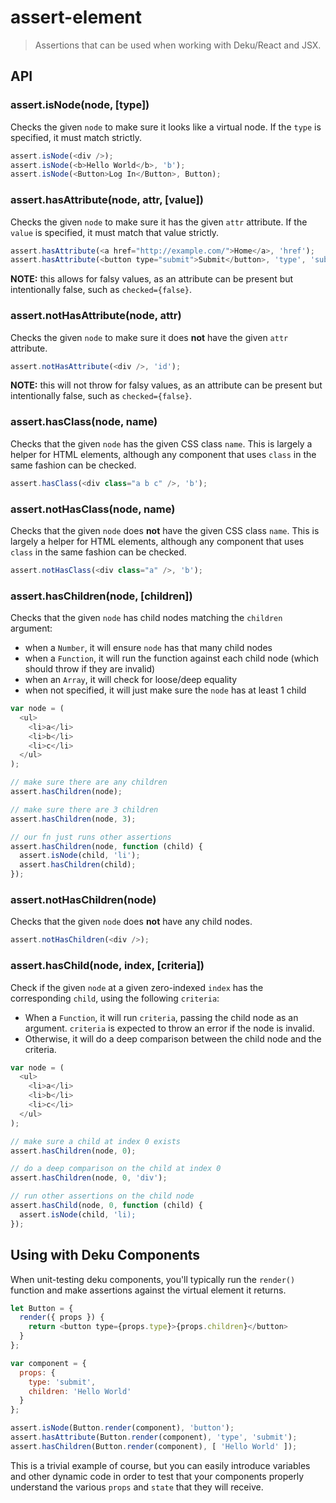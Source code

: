 # assert-element

> Assertions that can be used when working with Deku/React and JSX.

## API

### assert.isNode(node, [type])

Checks the given `node` to make sure it looks like a virtual node. If the `type`
is specified, it must match strictly.

```js
assert.isNode(<div />);
assert.isNode(<b>Hello World</b>, 'b');
assert.isNode(<Button>Log In</Button>, Button);
```

### assert.hasAttribute(node, attr, [value])

Checks the given `node` to make sure it has the given `attr` attribute. If the
`value` is specified, it must match that value strictly.

```js
assert.hasAttribute(<a href="http://example.com/">Home</a>, 'href');
assert.hasAttribute(<button type="submit">Submit</button>, 'type', 'submit');
```

**NOTE:** this allows for falsy values, as an attribute can be present but intentionally
false, such as `checked={false}`.

### assert.notHasAttribute(node, attr)

Checks the given `node` to make sure it does **not** have the given `attr` attribute.

```js
assert.notHasAttribute(<div />, 'id');
```

**NOTE:** this will not throw for falsy values, as an attribute can be present but
intentionally false, such as `checked={false}`.

### assert.hasClass(node, name)

Checks that the given `node` has the given CSS class `name`. This is largely a helper
for HTML elements, although any component that uses `class` in the same fashion can be
checked.

```js
assert.hasClass(<div class="a b c" />, 'b');
```

### assert.notHasClass(node, name)

Checks that the given `node` does **not** have the given CSS class `name`. This is largely
a helper for HTML elements, although any component that uses `class` in the same fashion
can be checked.

```js
assert.notHasClass(<div class="a" />, 'b');
```

### assert.hasChildren(node, [children])

Checks that the given `node` has child nodes matching the `children` argument:

 - when a `Number`, it will ensure `node` has that many child nodes
 - when a `Function`, it will run the function against each child node (which should
   throw if they are invalid)
 - when an `Array`, it will check for loose/deep equality
 - when not specified, it will just make sure the `node` has at least 1 child

```js
var node = (
  <ul>
    <li>a</li>
    <li>b</li>
    <li>c</li>
  </ul>
);

// make sure there are any children
assert.hasChildren(node);

// make sure there are 3 children
assert.hasChildren(node, 3);

// our fn just runs other assertions
assert.hasChildren(node, function (child) {
  assert.isNode(child, 'li');
  assert.hasChildren(child);
});
```

### assert.notHasChildren(node)

Checks that the given `node` does **not** have any child nodes.

```js
assert.notHasChildren(<div />);
```

### assert.hasChild(node, index, [criteria])

Check if the given `node` at a given zero-indexed `index` has the corresponding
`child`, using the following `criteria`:

 - When a `Function`, it will run `criteria`, passing the child node as an
   argument. `criteria` is expected to throw an error if the node is invalid.
 - Otherwise, it will do a deep comparison between the child node and
   the criteria.

```js
var node = (
  <ul>
    <li>a</li>
    <li>b</li>
    <li>c</li>
  </ul>
);

// make sure a child at index 0 exists
assert.hasChildren(node, 0);

// do a deep comparison on the child at index 0
assert.hasChildren(node, 0, 'div');

// run other assertions on the child node
assert.hasChild(node, 0, function (child) {
  assert.isNode(child, 'li);
});
```

## Using with Deku Components

When unit-testing deku components, you'll typically run the `render()` function and
make assertions against the virtual element it returns.

```js
let Button = {
  render({ props }) {
    return <button type={props.type}>{props.children}</button>
  }
};

var component = {
  props: {
    type: 'submit',
    children: 'Hello World'
  }
};

assert.isNode(Button.render(component), 'button');
assert.hasAttribute(Button.render(component), 'type', 'submit');
assert.hasChildren(Button.render(component), [ 'Hello World' ]);
```

This is a trivial example of course, but you can easily introduce variables and
other dynamic code in order to test that your components properly understand the
various `props` and `state` that they will receive.
